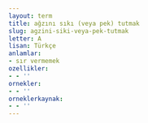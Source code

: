 ```yaml
---
layout: term
title: ağzını sıkı (veya pek) tutmak
slug: agzini-siki-veya-pek-tutmak
letter: A
lisan: Türkçe
anlamlar:
- sır vermemek
ozellikler:
- - ''
ornekler:
- - ''
orneklerkaynak:
- - ''
---
```

